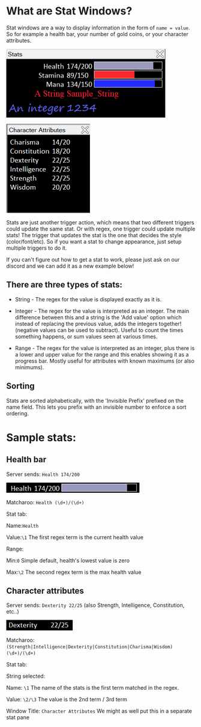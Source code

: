 # What are Stat Windows?

Stat windows are a way to display information in the form of `name = value`. So for example a health bar, your number of gold coins, or your character attributes.

![Sample](/images/Stats_Sample1.png)

![Sample](/images/Stats_Sample2.png)

Stats are just another trigger action, which means that two different triggers could update the same stat. Or with regex, one trigger could update multiple stats! The trigger that updates the stat is the one that decides the style (color/font/etc). So if you want a stat to change appearance, just setup multiple triggers to do it.

If you can't figure out how to get a stat to work, please just ask on our discord and we can add it as a new example below!

## There are three types of stats:

* String - The regex for the value is displayed exactly as it is.

* Integer - The regex for the value is interpreted as an integer. The main difference between this and a string is the 'Add value' option which instead of replacing the previous value, adds the integers together! (negative values can be used to subtract). Useful to count the times something happens, or sum values seen at various times.

* Range - The regex for the value is interpreted as an integer, plus there is a lower and upper value for the range and this enables showing it as a progress bar. Mostly useful for attributes with known maximums (or also minimums).

## Sorting

Stats are sorted alphabetically, with the 'Invisible Prefix' prefixed on the name field. This lets you prefix with an invisible number to enforce a sort ordering.

# Sample stats:

## Health bar
Server sends: `Health 174/200`

![Sample](/images/Stat_HealthBar.png)

Matcharoo: `Health (\d+)/(\d+)`

Stat tab:

Name:`Health`

Value:`\1` The first regex term is the current health value

Range:

Min:`0` Simple default, health's lowest value is zero

Max:`\2` The second regex term is the max health value

## Character attributes

Server sends: `Dexterity 22/25` (also Strength, Intelligence, Constitution, etc..)

![Sample](/images/Stat_Dexterity.png)

Matcharoo: `(Strength|Intelligence|Dexterity|Constitution|Charisma|Wisdom) (\d+)/(\d+)`

Stat tab:

String selected:

Name: `\1` The name of the stats is the first term matched in the regex.

Value: `\2/\3` The value is the 2nd term / 3rd term

Window Title: `Character Attributes` We might as well put this in a separate stat pane
